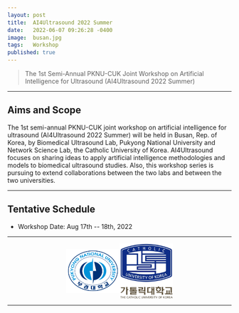 ```yaml
---
layout: post
title:  AI4Ultrasound 2022 Summer
date:   2022-06-07 09:26:28 -0400
image:  busan.jpg
tags:   Workshop
published: true
---
```


> The 1st Semi-Annual PKNU-CUK Joint Workshop on Artificial Intelligence for Ultrasound (AI4Ultrasound 2022 Summer)

***

Aims and Scope
------------

The 1st semi-annual PKNU-CUK joint workshop on artificial intelligence for ultrasound (AI4Ultrasound 2022 Summer) will be held in Busan, Rep. of Korea, by Biomedical Ultrasound Lab, Pukyong National University and Network Science Lab, the Catholic University of Korea. AI4Ultrasound focuses on sharing ideas to apply artificial intelligence methodologies and models to biomedical ultrasound studies. Also, this workshop series is pursuing to extend collaborations between the two labs and between the two universities.

***

Tentative Schedule
------------

* Workshop Date: Aug 17th -- 18th, 2022

***

<p align="center"><a href="https://www.pknu.ac.kr/main"><img align="center" src="/images/PKNULogo.png" width="120" margin="10px"></a><a href="https://catholic.ac.kr/"><img align="center" src="/images/CUKLogo.png" width="120" margin="10px"></a></p>

***


